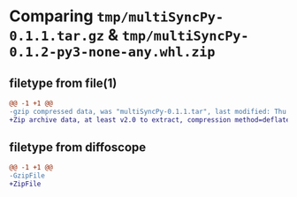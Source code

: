 # Comparing `tmp/multiSyncPy-0.1.1.tar.gz` & `tmp/multiSyncPy-0.1.2-py3-none-any.whl.zip`

## filetype from file(1)

```diff
@@ -1 +1 @@
-gzip compressed data, was "multiSyncPy-0.1.1.tar", last modified: Thu Jul  6 08:55:24 2023, max compression
+Zip archive data, at least v2.0 to extract, compression method=deflate
```

## filetype from diffoscope

```diff
@@ -1 +1 @@
-GzipFile
+ZipFile
```


